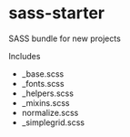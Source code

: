 sass-starter
============

SASS bundle for new projects

Includes 

* _base.scss
* _fonts.scss
* _helpers.scss
* _mixins.scss
* normalize.scss
* _simplegrid.scss
